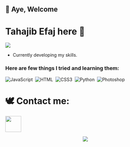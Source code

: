 ## 👋 Aye, Welcome
# Tahajib Efaj here 🌱

<div><img src="https://e0.pxfuel.com/wallpapers/509/481/desktop-wallpaper-evolution-of-naruto-s-smile-boruto-naruto-smiling-thumbnail.jpg"> </div>

- Currently developing my skills.

### Here are few things I tried and learning them:


![JavaScript](https://img.shields.io/badge/-JavaScript-6a5b89?style=for-the-badge&logo=javascript)&nbsp;
![HTML](https://img.shields.io/badge/-HTML-6a5b89?style=for-the-badge&logo=HTML5)&nbsp;
![CSS3](https://img.shields.io/badge/css3-6a5b89.svg?style=for-the-badge&logo=css3&logoColor=white)&nbsp;
![Python](https://img.shields.io/badge/python-6a5b89.svg?style=for-the-badge&logo=python&logoColor=white)&nbsp;
![Photoshop](https://img.shields.io/badge/-Photoshop-6a5b89?style=for-the-badge&logo=adobe-photoshop)&nbsp;


# 🕊️ Contact me:

<a href="mailto:imtahajib@gmail.com"><img height="50px" src="https://www.freepnglogos.com/uploads/email-png/blue-email-box-circle-png-transparent-icon-2.png" /></a>

<div align="center"><img src="https://usagif.com/wp-content/uploads/2022/fzk5d/preview-naruto-gif-wallpaper-1920-1080px-34.gif"></div>
